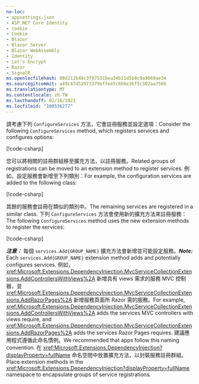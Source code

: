 ```yaml
---
no-loc:
- appsettings.json
- ASP.NET Core Identity
- cookie
- Cookie
- Blazor
- Blazor Server
- Blazor WebAssembly
- Identity
- Let's Encrypt
- Razor
- SignalR
ms.openlocfilehash: 08d212b48c3f97531bea34b11d5b8c9a9069ae34
ms.sourcegitcommit: a49c47d5a573379effee5c6b6e36f5c302aa756b
ms.translationtype: MT
ms.contentlocale: zh-TW
ms.lasthandoff: 02/16/2021
ms.locfileid: "100536277"
---
```

<a name="csc"></a>

<span data-ttu-id="98c4a-101">請考慮下列 `ConfigureServices` 方法，它會註冊服務並設定選項：</span><span class="sxs-lookup"><span data-stu-id="98c4a-101">Consider the following `ConfigureServices` method, which registers services and configures options:</span></span>

[!code-csharp[](~/fundamentals/configuration/index/samples/3.x/ConfigSample/Startup2.cs?name=snippet)]

<span data-ttu-id="98c4a-102">您可以將相關的註冊群組移至擴充方法，以註冊服務。</span><span class="sxs-lookup"><span data-stu-id="98c4a-102">Related groups of registrations can be moved to an extension method to register services.</span></span> <span data-ttu-id="98c4a-103">例如，設定服務會新增至下列類別：</span><span class="sxs-lookup"><span data-stu-id="98c4a-103">For example, the configuration services are added to the following class:</span></span>

[!code-csharp[](~/fundamentals/configuration/index/samples/3.x/ConfigSample/Options/MyConfigServiceCollectionExtensions.cs)]

<span data-ttu-id="98c4a-104">其餘的服務會註冊在類似的類別中。</span><span class="sxs-lookup"><span data-stu-id="98c4a-104">The remaining services are registered in a similar class.</span></span> <span data-ttu-id="98c4a-105">下列 `ConfigureServices` 方法會使用新的擴充方法來註冊服務：</span><span class="sxs-lookup"><span data-stu-id="98c4a-105">The following `ConfigureServices` method uses the new extension methods to register the services:</span></span>

[!code-csharp[](~/fundamentals/configuration/index/samples/3.x/ConfigSample/Startup4.cs?name=snippet)]

<span data-ttu-id="98c4a-106">**_注意：_** 每個 `services.Add{GROUP_NAME}` 擴充方法會新增並可能設定服務。</span><span class="sxs-lookup"><span data-stu-id="98c4a-106">**_Note:_** Each `services.Add{GROUP_NAME}` extension method adds and potentially configures services.</span></span> <span data-ttu-id="98c4a-107">例如， <xref:Microsoft.Extensions.DependencyInjection.MvcServiceCollectionExtensions.AddControllersWithViews%2A> 新增具有 views 需求的服務 MVC 控制器，並 <xref:Microsoft.Extensions.DependencyInjection.MvcServiceCollectionExtensions.AddRazorPages%2A> 新增服務頁面所 Razor 需的服務。</span><span class="sxs-lookup"><span data-stu-id="98c4a-107">For example, <xref:Microsoft.Extensions.DependencyInjection.MvcServiceCollectionExtensions.AddControllersWithViews%2A> adds the services MVC controllers with views require, and <xref:Microsoft.Extensions.DependencyInjection.MvcServiceCollectionExtensions.AddRazorPages%2A> adds the services Razor Pages requires.</span></span> <span data-ttu-id="98c4a-108">建議應用程式遵循此命名慣例。</span><span class="sxs-lookup"><span data-stu-id="98c4a-108">We recommended that apps follow this naming convention.</span></span> <span data-ttu-id="98c4a-109">在 <xref:Microsoft.Extensions.DependencyInjection?displayProperty=fullName> 命名空間中放置擴充方法，以封裝服務註冊群組。</span><span class="sxs-lookup"><span data-stu-id="98c4a-109">Place extension methods in the <xref:Microsoft.Extensions.DependencyInjection?displayProperty=fullName> namespace to encapsulate groups of service registrations.</span></span>
